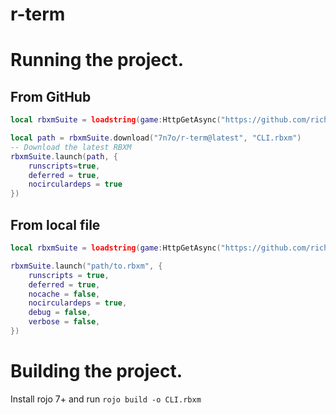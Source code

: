 # r-term

# Running the project.

## From GitHub

```lua
local rbxmSuite = loadstring(game:HttpGetAsync("https://github.com/richie0866/rbxm-suite/releases/latest/download/rbxm-suite.lua"))()

local path = rbxmSuite.download("7n7o/r-term@latest", "CLI.rbxm")
-- Download the latest RBXM
rbxmSuite.launch(path, {
    runscripts=true,
    deferred = true,
    nocirculardeps = true
})
```

## From local file

```lua
local rbxmSuite = loadstring(game:HttpGetAsync("https://github.com/richie0866/rbxm-suite/releases/latest/download/rbxm-suite.lua"))()

rbxmSuite.launch("path/to.rbxm", {
	runscripts = true,
	deferred = true,
	nocache = false,
	nocirculardeps = true,
	debug = false,
	verbose = false,
})
```

# Building the project.

Install rojo 7+ and run `rojo build -o CLI.rbxm`